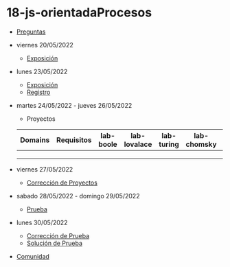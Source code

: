 # 18-js-orientadaProcesos

- [Preguntas](https://escuela.it/cursos/curso-recurrencia-desarrollo-software/clase/patron)
- viernes 20/05/2022
  - [Exposición](https://escuela.it/cursos/curso-recurrencia-desarrollo-software/clase/patron)
- lunes 23/05/2022
  - [Exposición](https://escuela.it/cursos/curso-recurrencia-desarrollo-software/clase/patron)
  - [Registro](https://forms.gle/pA2QvsW32P4KtTD77)
- martes 24/05/2022 - jueves 26/05/2022
  - Proyectos
  
  |Domains|Requisitos|lab-boole|lab-lovalace|lab-turing|lab-chomsky|lab-dijkstra|
  |-------|----------|---------|------------|----------|-----------|--------------|
  |       |          |         |            |          |           |              |
  |       |          |         |            |          |           |              |
  |       |          |         |            |          |           |              |
- viernes 27/05/2022
  - [Corrección de Proyectos](https://escuela.it/cursos/curso-recurrencia-desarrollo-software/clase/patron)
- sabado 28/05/2022 - domingo 29/05/2022
  - [Prueba](https://forms.gle/hB9UJoN2PYiexctH8)
- lunes 30/05/2022
  - [Corrección de Prueba](https://escuela.it/cursos/curso-recurrencia-desarrollo-software/clase/patron)
  - [Solución de Prueba](https://docs.google.com/spreadsheets/d/1Uwtqa5VdD5wK2X7eLgkS6_th16aPnsW8pa5Ft2TyLPo/edit#gid=0)
- [Comunidad](https://app.slack.com/client/T02S3KYD464/C02TPQ6QQ7Q)

